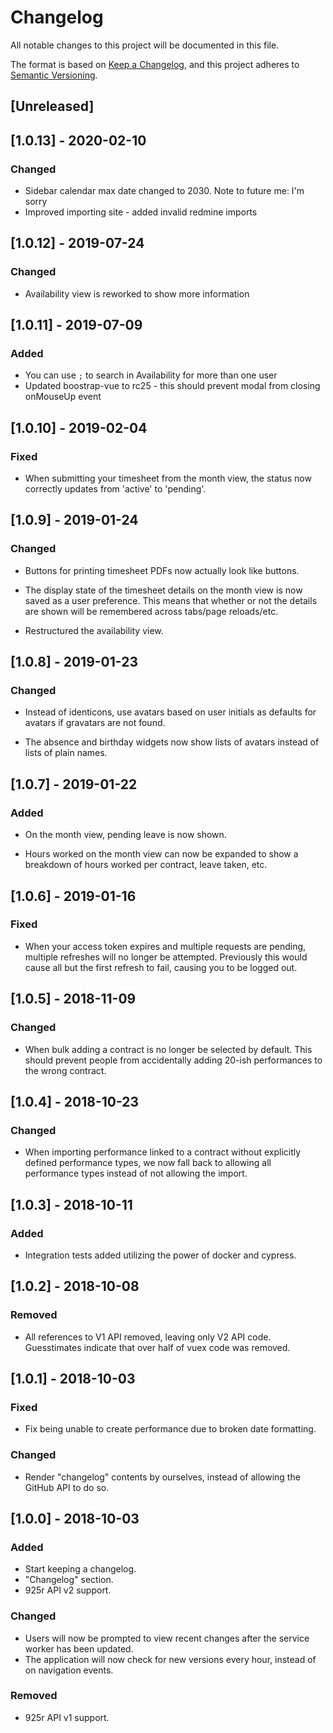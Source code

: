 # Changelog

All notable changes to this project will be documented in this file.

The format is based on [Keep a Changelog](https://keepachangelog.com/en/1.0.0/),
and this project adheres to [Semantic Versioning](https://semver.org/spec/v2.0.0.html).

## [Unreleased]

## [1.0.13] - 2020-02-10

### Changed

- Sidebar calendar max date changed to 2030. Note to future me: I'm sorry
- Improved importing site - added invalid redmine imports

## [1.0.12] - 2019-07-24

### Changed

- Availability view is reworked to show more information

## [1.0.11] - 2019-07-09

### Added

- You can use `;` to search in Availability for more than one user
- Updated boostrap-vue to rc25 - this should prevent modal from closing onMouseUp event

## [1.0.10] - 2019-02-04

### Fixed

- When submitting your timesheet from the month view, the status now
  correctly updates from 'active' to 'pending'.

## [1.0.9] - 2019-01-24

### Changed

- Buttons for printing timesheet PDFs now actually look like buttons.

- The display state of the timesheet details on the month view is now saved
  as a user preference. This means that whether or not the details are shown
  will be remembered across tabs/page reloads/etc.

- Restructured the availability view.

## [1.0.8] - 2019-01-23

### Changed

- Instead of identicons, use avatars based on user initials as defaults for
  avatars if gravatars are not found.

- The absence and birthday widgets now show lists of avatars instead of lists
  of plain names.

## [1.0.7] - 2019-01-22

### Added

- On the month view, pending leave is now shown.

- Hours worked on the month view can now be expanded to show a breakdown of
  hours worked per contract, leave taken, etc.

## [1.0.6] - 2019-01-16

### Fixed

- When your access token expires and multiple requests are pending, multiple
  refreshes will no longer be attempted. Previously this would cause all but
  the first refresh to fail, causing you to be logged out.

## [1.0.5] - 2018-11-09

### Changed

- When bulk adding a contract is no longer be selected by default. This should
  prevent people from accidentally adding 20-ish performances to the wrong
  contract.

## [1.0.4] - 2018-10-23

### Changed

- When importing performance linked to a contract without explicitly defined
  performance types, we now fall back to allowing all performance types
  instead of not allowing the import.

## [1.0.3] - 2018-10-11

### Added

- Integration tests added utilizing the power of docker and cypress.

## [1.0.2] - 2018-10-08

### Removed

- All references to V1 API removed, leaving only V2 API code. Guesstimates
  indicate that over half of vuex code was removed.

## [1.0.1] - 2018-10-03

### Fixed

- Fix being unable to create performance due to broken date formatting.

### Changed

- Render "changelog" contents by ourselves, instead of allowing the GitHub API
  to do so.

## [1.0.0] - 2018-10-03

### Added

- Start keeping a changelog.
- "Changelog" section.
- 925r API v2 support.

### Changed

- Users will now be prompted to view recent changes after the service worker
  has been updated.
- The application will now check for new versions every hour, instead of on
  navigation events.

### Removed

- 925r API v1 support.